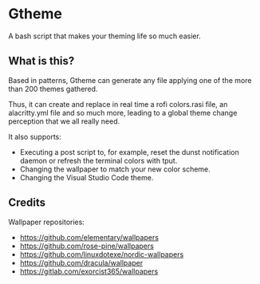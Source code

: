 # Gtheme
A bash script that makes your theming life so much easier.

## What is this?
Based in patterns, Gtheme can generate any file applying one of the more than 200 themes gathered.

Thus, it can create and replace in real time a rofi colors.rasi file, an alacritty.yml file and so much more, leading
to a global theme change perception that we all really need.

It also supports:
* Executing a post script to, for example, reset the dunst notification daemon or refresh the terminal colors with tput.
* Changing the wallpaper to match your new color scheme.
* Changing the Visual Studio Code theme.

## Credits

Wallpaper repositories:
* https://github.com/elementary/wallpapers
* https://github.com/rose-pine/wallpapers
* https://github.com/linuxdotexe/nordic-wallpapers
* https://github.com/dracula/wallpaper
* https://gitlab.com/exorcist365/wallpapers
